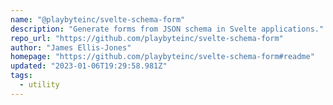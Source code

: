 ```yaml
---
name: "@playbyteinc/svelte-schema-form"
description: "Generate forms from JSON schema in Svelte applications."
repo_url: "https://github.com/playbyteinc/svelte-schema-form"
author: "James Ellis-Jones"
homepage: "https://github.com/playbyteinc/svelte-schema-form#readme"
updated: "2023-01-06T19:29:58.981Z"
tags: 
  - utility
---
```

